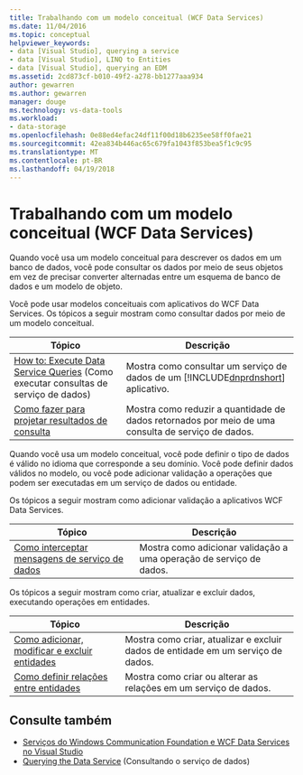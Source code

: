 ```yaml
---
title: Trabalhando com um modelo conceitual (WCF Data Services)
ms.date: 11/04/2016
ms.topic: conceptual
helpviewer_keywords:
- data [Visual Studio], querying a service
- data [Visual Studio], LINQ to Entities
- data [Visual Studio], querying an EDM
ms.assetid: 2cd873cf-b010-49f2-a278-bb1277aaa934
author: gewarren
ms.author: gewarren
manager: douge
ms.technology: vs-data-tools
ms.workload:
- data-storage
ms.openlocfilehash: 0e88ed4efac24df11f00d18b6235ee58ff0fae21
ms.sourcegitcommit: 42ea834b446ac65c679fa1043f853bea5f1c9c95
ms.translationtype: MT
ms.contentlocale: pt-BR
ms.lasthandoff: 04/19/2018
---
```

# <a name="working-with-a-conceptual-model-wcf-data-services"></a>Trabalhando com um modelo conceitual (WCF Data Services)

Quando você usa um modelo conceitual para descrever os dados em um banco de dados, você pode consultar os dados por meio de seus objetos em vez de precisar converter alternadas entre um esquema de banco de dados e um modelo de objeto.

 Você pode usar modelos conceituais com aplicativos do WCF Data Services. Os tópicos a seguir mostram como consultar dados por meio de um modelo conceitual.

|Tópico|Descrição|
|-----------|-----------------|
|[How to: Execute Data Service Queries](/dotnet/framework/data/wcf/how-to-execute-data-service-queries-wcf-data-services) (Como executar consultas de serviço de dados)|Mostra como consultar um serviço de dados de um [!INCLUDE[dnprdnshort](../code-quality/includes/dnprdnshort_md.md)] aplicativo.|
|[Como fazer para projetar resultados de consulta](/dotnet/framework/data/wcf/how-to-project-query-results-wcf-data-services)|Mostra como reduzir a quantidade de dados retornados por meio de uma consulta de serviço de dados.|

 Quando você usa um modelo conceitual, você pode definir o tipo de dados é válido no idioma que corresponde a seu domínio. Você pode definir dados válidos no modelo, ou você pode adicionar validação a operações que podem ser executadas em um serviço de dados ou entidade.

 Os tópicos a seguir mostram como adicionar validação a aplicativos WCF Data Services.

|Tópico|Descrição|
|-----------|-----------------|
|[Como interceptar mensagens de serviço de dados](/dotnet/framework/data/wcf/how-to-intercept-data-service-messages-wcf-data-services)|Mostra como adicionar validação a uma operação de serviço de dados.|

 Os tópicos a seguir mostram como criar, atualizar e excluir dados, executando operações em entidades.

|Tópico|Descrição|
|-----------|-----------------|
|[Como adicionar, modificar e excluir entidades](/dotnet/framework/data/wcf/how-to-add-modify-and-delete-entities-wcf-data-services)|Mostra como criar, atualizar e excluir dados de entidade em um serviço de dados.|
|[Como definir relações entre entidades](/dotnet/framework/data/wcf/how-to-define-entity-relationships-wcf-data-services)|Mostra como criar ou alterar as relações em um serviço de dados.|

## <a name="see-also"></a>Consulte também

- [Serviços do Windows Communication Foundation e WCF Data Services no Visual Studio](../data-tools/windows-communication-foundation-services-and-wcf-data-services-in-visual-studio.md)
- [Querying the Data Service](/dotnet/framework/data/wcf/querying-the-data-service-wcf-data-services) (Consultando o serviço de dados)